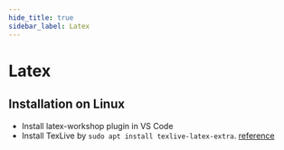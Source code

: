```yaml
---
hide_title: true
sidebar_label: Latex
---
```


# Latex

## Installation on Linux
- Install latex-workshop plugin in VS Code
- Install TexLive by `sudo apt install texlive-latex-extra`. [reference](https://linuxconfig.org/how-to-install-latex-on-ubuntu-18-04-bionic-beaver-linux)